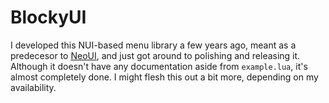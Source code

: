 # BlockyUI

I developed this NUI-based menu library a few years ago, meant as a
predecesor to [NeoUI](https://github.com/DevBlocky/neo-ui), and just
got around to polishing and releasing it. Although it doesn't have
any documentation aside from `example.lua`, it's almost completely
done. I might flesh this out a bit more, depending on my availability.
